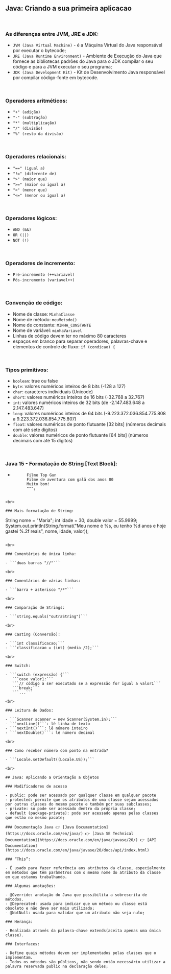 ## Java: Criando a sua primeira aplicacao

<br>

### As diferenças entre JVM, JRE e JDK:

- ```JVM (Java Virtual Machine)``` - é a Máquina Virtual do Java responsável por executar o bytecode;
- ```JRE (Java Runtime Environment)``` - Ambiente de Execução do Java que fornece as bibliotecas padrões do Java para o JDK compilar o seu código e para a JVM executar o seu programa;
- ```JDK (Java Development Kit)``` - Kit de Desenvolvimento Java responsável por compilar código-fonte em bytecode.

<br>

### Operadores aritméticos:

- ```"+" (adição)```
- ```"-" (subtração)```
- ```"*" (multiplicação)```
- ```"/" (divisão)```
- ```"%" (resto da divisão)```

<br>

### Operadores relacionais:

- ```"==" (igual a)```
- ```"!=" (diferente de)```
- ```">" (maior que)```
- ```">=" (maior ou igual a)```
- ```"<" (menor que)```
- ```"<=" (menor ou igual a)```

<br>

### Operadores lógicos:

- ```AND (&&)```
- ```OR (||)```
- ```NOT (!)```

<br>

### Operadores de incremento:

- ```Pré-incremento (++variavel)```
- ```Pós-incremento (variavel++)```

<br>

### Convenção de código:

- Nome de classe: ```MinhaClasse```
- Nome de método: ```meuMetodo()```
- Nome de constante: ```MINHA_CONSTANTE```
- Nome de variável: ```minhaVariavel```
- Linhas de código devem ter no máximo 80 caracteres
- espaços em branco para separar operadores, palavras-chave e elementos de controle de fluxo: ```if (condicao) {```

<br>

### Tipos primitivos:

- ```boolean```: true ou false
- ```byte```: valores numéricos inteiros de 8 bits (-128 a 127)
- ```char```: caracteres individuais (Unicode)
- ```short```: valores numéricos inteiros de 16 bits (-32.768 a 32.767)
- ```int```: valores numéricos inteiros de 32 bits (de -2.147.483.648 a 2.147.483.647)
- ```long```: valores numéricos inteiros de 64 bits (-9.223.372.036.854.775.808 a 9.223.372.036.854.775.807)
- ```float```: valores numéricos de ponto flutuante [32 bits] (números decimais com até sete dígitos)
- ```double```: valores numéricos de ponto flutuante [64 bits] (números decimais com até 15 dígitos)

<br>

### Java 15 - Formatação de String [Text Block]:

- ``` sinopse = """
        Filme Top Gun
        Filme de aventura com galã dos anos 80
        Muito bom!
        """;
```

<br>

### Mais formatação de String:

```
String nome = "Maria";
int idade = 30;
double valor = 55.9999;
System.out.println(String.format("Meu nome é %s, eu tenho %d anos e hoje gastei %.2f reais", nome, idade, valor));
```

<br>

### Comentários de única linha:

- ```duas barras "//"```

<br>

### Comentários de várias linhas:

- ```barra + asterisco "/*"```

<br>

### Comparação de Strings:

- ```string.equals("outraString")```

<br>

### Casting (Conversão):

- ```int classificacao;```
- ```classificacao = (int) (media /2);```

<br>

### Switch:

- ```switch (expressão) {```
   ```case valor1:```
   ```// código a ser executado se a expressão for igual a valor1```
   ```break;```
   ```...```	

<br>

### Leitura de Dados:

- ```Scanner scanner = new Scanner(System.in);```
- ```nextLine()```: lê linha de texto
- ```nextInt()```: lê número inteiro
- ```nextDouble()```: lê número decimal

<br>

### Como receber número com ponto na entrada?

- ```Locale.setDefault((Locale.US));``` 

<br>

## Java: Aplicando a Orientação a Objetos

### Modificadores de acesso

- public: pode ser acessado por qualquer classe em qualquer pacote
- protected: permite que os atributos de uma classe sejam acessados por outras classes do mesmo pacote e também por suas subclasses;
- private: só pode ser acessado dentro da própria classe;
- default (package-private): pode ser acessado apenas pelas classes que estão no mesmo pacote;

### Documentação Java 👉 [Java Documentation](https://docs.oracle.com/en/java/) 👉 [Java SE Technical Documentation](https://docs.oracle.com/en/java/javase/20/) 👉 [API Documentation](https://docs.oracle.com/en/java/javase/20/docs/api/index.html)

### “This”:

- É usado para fazer referência aos atributos da classe, especialmente em métodos que têm parâmetros com o mesmo nome do atributo da classe em que estamos trabalhando.

### Algumas anotações:

- @Override: anotação do Java que possibilita a sobrescrita de métodos.
- @Deprecated: usada para indicar que um método ou classe está obsoleto e não deve ser mais utilizado;
- @NotNull: usada para validar que um atributo não seja nulo;

### Herança:

- Realizada através da palavra-chave extends(aceita apenas uma única classe).

### Interfaces:

- Define quais métodos devem ser implementados pelas classes que o implementam.
- Todos os métodos são públicos, não sendo então necessário utilizar a palavra reservada public na declaração deles;
